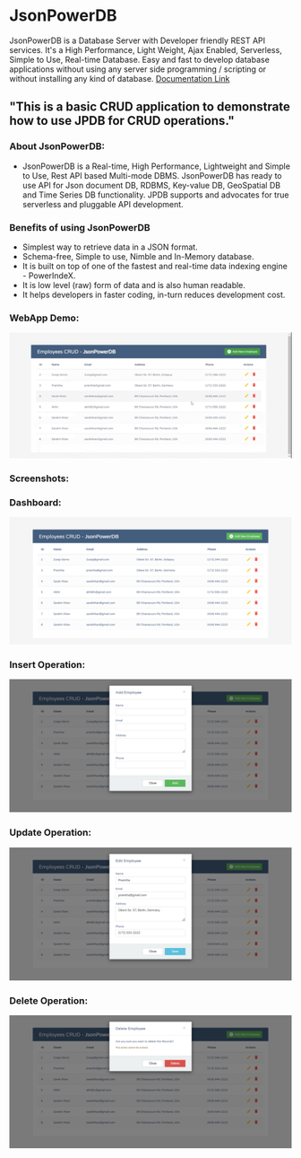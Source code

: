 # JsonPowerDB
JsonPowerDB is a Database Server with Developer friendly REST API services. It's a High Performance, Light Weight, Ajax Enabled, Serverless, Simple to Use, Real-time Database.  Easy and fast to develop database applications without using any server side programming / scripting or without installing any kind of database.
[Documentation Link](http://login2explore.com/jpdb/docs.html)


## "This is a basic CRUD application to demonstrate how to use JPDB for CRUD operations." 

### About JsonPowerDB:

- JsonPowerDB is a Real-time, High Performance, Lightweight and Simple to Use, Rest API based Multi-mode DBMS. JsonPowerDB has ready to use API for Json document DB, RDBMS, Key-value DB, GeoSpatial DB and Time Series DB functionality. JPDB supports and advocates for true serverless and pluggable API development.

### Benefits of using JsonPowerDB

- Simplest way to retrieve data in a JSON format.
- Schema-free, Simple to use, Nimble and In-Memory database.
- It is built on top of one of the fastest and real-time data indexing engine - PowerIndeX.
- It is low level (raw) form of data and is also human readable.
- It helps developers in faster coding, in-turn reduces development cost.

### WebApp Demo:
![demo](https://github.com/azeemaijaz/JsonPowerDB/blob/main/JsonPowerDB_Demo.gif)


### Screenshots:

### Dashboard:
![Dashboard](https://github.com/azeemaijaz/JsonPowerDB/blob/main/images/dashboard.png)

### Insert Operation:
![Insert](https://github.com/azeemaijaz/JsonPowerDB/blob/main/images/insert.png)

### Update Operation:
![edit](https://github.com/azeemaijaz/JsonPowerDB/blob/main/images/edit.png)

### Delete Operation:
![remove](https://github.com/azeemaijaz/JsonPowerDB/blob/main/images/remove.png)
